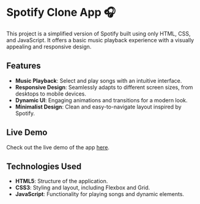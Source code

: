# Spotify Clone App 🎧

This project is a simplified version of Spotify built using only HTML, CSS, and JavaScript. It offers a basic music playback experience with a visually appealing and responsive design.

## Features

- **Music Playback**: Select and play songs with an intuitive interface.
- **Responsive Design**: Seamlessly adapts to different screen sizes, from desktops to mobile devices.
- **Dynamic UI**: Engaging animations and transitions for a modern look.
- **Minimalist Design**: Clean and easy-to-navigate layout inspired by Spotify.

## Live Demo

Check out the live demo of the app [here](https://my-spotifyclone.vercel.app/).

## Technologies Used

- **HTML5**: Structure of the application.
- **CSS3**: Styling and layout, including Flexbox and Grid.
- **JavaScript**: Functionality for playing songs and dynamic elements.

